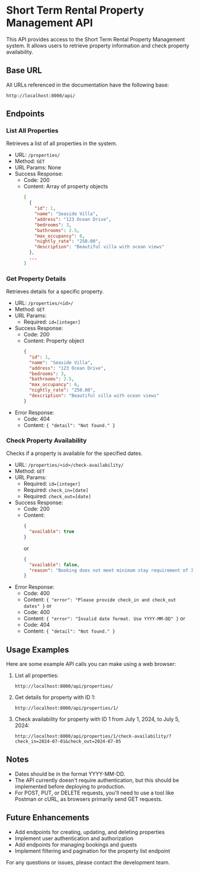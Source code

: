 # Short Term Rental Property Management API

This API provides access to the Short Term Rental Property Management system. It allows users to retrieve property information and check property availability.

## Base URL

All URLs referenced in the documentation have the following base:

```
http://localhost:8000/api/
```

## Endpoints

### List All Properties

Retrieves a list of all properties in the system.

- URL: `/properties/`
- Method: `GET`
- URL Params: None
- Success Response:
  - Code: 200
  - Content: Array of property objects
    ```json
    [
      {
        "id": 1,
        "name": "Seaside Villa",
        "address": "123 Ocean Drive",
        "bedrooms": 3,
        "bathrooms": 2.5,
        "max_occupancy": 6,
        "nightly_rate": "250.00",
        "description": "Beautiful villa with ocean views"
      },
      ...
    ]
    ```

### Get Property Details

Retrieves details for a specific property.

- URL: `/properties/<id>/`
- Method: `GET`
- URL Params: 
  - Required: `id=[integer]`
- Success Response:
  - Code: 200
  - Content: Property object
    ```json
    {
      "id": 1,
      "name": "Seaside Villa",
      "address": "123 Ocean Drive",
      "bedrooms": 3,
      "bathrooms": 2.5,
      "max_occupancy": 6,
      "nightly_rate": "250.00",
      "description": "Beautiful villa with ocean views"
    }
    ```
- Error Response:
  - Code: 404
  - Content: `{ "detail": "Not found." }`

### Check Property Availability

Checks if a property is available for the specified dates.

- URL: `/properties/<id>/check-availability/`
- Method: `GET`
- URL Params:
  - Required: `id=[integer]`
  - Required: `check_in=[date]`
  - Required: `check_out=[date]`
- Success Response:
  - Code: 200
  - Content: 
    ```json
    {
      "available": true
    }
    ```
    or
    ```json
    {
      "available": false,
      "reason": "Booking does not meet minimum stay requirement of 3 nights."
    }
    ```
- Error Response:
  - Code: 400
  - Content: `{ "error": "Please provide check_in and check_out dates" }`
  or
  - Code: 400
  - Content: `{ "error": "Invalid date format. Use YYYY-MM-DD" }`
  or
  - Code: 404
  - Content: `{ "detail": "Not found." }`

## Usage Examples

Here are some example API calls you can make using a web browser:

1. List all properties:
   ```
   http://localhost:8000/api/properties/
   ```

2. Get details for property with ID 1:
   ```
   http://localhost:8000/api/properties/1/
   ```

3. Check availability for property with ID 1 from July 1, 2024, to July 5, 2024:
   ```
   http://localhost:8000/api/properties/1/check-availability/?check_in=2024-07-01&check_out=2024-07-05
   ```

## Notes

- Dates should be in the format YYYY-MM-DD.
- The API currently doesn't require authentication, but this should be implemented before deploying to production.
- For POST, PUT, or DELETE requests, you'll need to use a tool like Postman or cURL, as browsers primarily send GET requests.

## Future Enhancements

- Add endpoints for creating, updating, and deleting properties
- Implement user authentication and authorization
- Add endpoints for managing bookings and guests
- Implement filtering and pagination for the property list endpoint

For any questions or issues, please contact the development team.